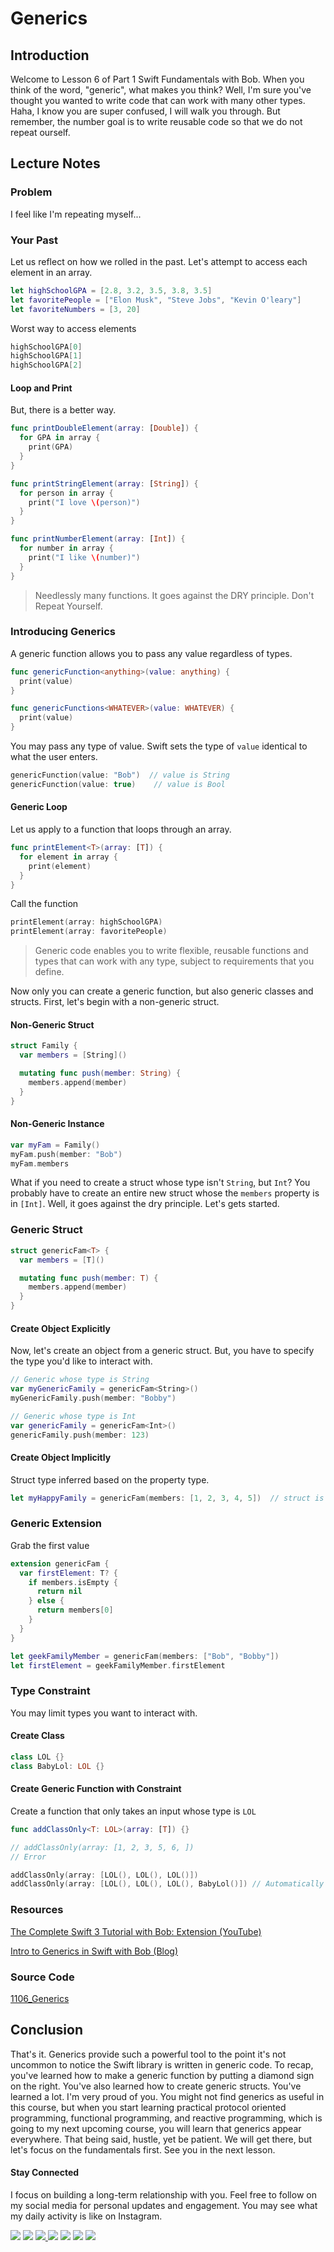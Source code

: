 # Generics

## Introduction
Welcome to Lesson 6 of Part 1 Swift Fundamentals with Bob. When you think of the word, "generic", what makes you think? Well, I'm sure you've thought you wanted to write code that can work with many other types. Haha, I know you are super confused, I will walk you through. But remember, the number goal is to write reusable code so that we do not repeat ourself.

## Lecture Notes

### Problem
I feel like I'm repeating myself...

### Your Past
Let us reflect on how we rolled in the past. Let's attempt to access each element in an array.

```swift
let highSchoolGPA = [2.8, 3.2, 3.5, 3.8, 3.5]
let favoritePeople = ["Elon Musk", "Steve Jobs", "Kevin O'leary"]
let favoriteNumbers = [3, 20]
```

Worst way to access elements
```swift
highSchoolGPA[0]
highSchoolGPA[1]
highSchoolGPA[2]
```

#### Loop and Print
But, there is a better way.

```swift
func printDoubleElement(array: [Double]) {
  for GPA in array {
    print(GPA)
  }
}

func printStringElement(array: [String]) {
  for person in array {
    print("I love \(person)")
  }
}

func printNumberElement(array: [Int]) {
  for number in array {
    print("I like \(number)")
  }
}
```
> Needlessly many functions. It goes against the DRY principle. Don't Repeat Yourself.

### Introducing Generics
A generic function allows you to pass any value regardless of types.   

```swift
func genericFunction<anything>(value: anything) {
  print(value)
}

func genericFunctions<WHATEVER>(value: WHATEVER) {
  print(value)
}
```

You may pass any type of value. Swift sets the type of `value` identical to what the user enters.

```swift
genericFunction(value: "Bob")  // value is String
genericFunction(value: true)    // value is Bool
```

#### Generic Loop
Let us apply to a function that loops through an array.

```swift
func printElement<T>(array: [T]) {
  for element in array {
    print(element)
  }
}
```
Call the function

```swift
printElement(array: highSchoolGPA)
printElement(array: favoritePeople)
```

> Generic code enables you to write flexible, reusable functions and types that can work with any type, subject to requirements that you define.

Now only you can create a generic function, but also generic classes and structs. First, let's begin with a non-generic struct.

#### Non-Generic Struct
```swift
struct Family {
  var members = [String]()

  mutating func push(member: String) {
    members.append(member)
  }
}
```

#### Non-Generic Instance
```swift
var myFam = Family()
myFam.push(member: "Bob")
myFam.members
```

What if you need to create a struct whose type isn't `String`, but `Int`? You probably have to create an entire new struct whose the `members` property is in `[Int]`. Well, it goes against the dry principle. Let's gets started.

### Generic Struct
```swift
struct genericFam<T> {
  var members = [T]()

  mutating func push(member: T) {
    members.append(member)
  }
}
```

#### Create Object Explicitly
Now, let's create an object from a generic struct. But, you have to specify the type you'd like to interact with.

```swift
// Generic whose type is String
var myGenericFamily = genericFam<String>()
myGenericFamily.push(member: "Bobby")

// Generic whose type is Int
var genericFamily = genericFam<Int>()
genericFamily.push(member: 123)
```
#### Create Object Implicitly
Struct type inferred based on the property type.

```swift
let myHappyFamily = genericFam(members: [1, 2, 3, 4, 5])  // struct is now Int type
```

### Generic Extension
Grab the first value
```swift
extension genericFam {
  var firstElement: T? {
    if members.isEmpty {
      return nil
    } else {
      return members[0]
    }
  }
}

let geekFamilyMember = genericFam(members: ["Bob", "Bobby"])
let firstElement = geekFamilyMember.firstElement
```

### Type Constraint
You may limit types you want to interact with.

#### Create Class
```swift
class LOL {}
class BabyLol: LOL {}
```
#### Create Generic Function with Constraint
Create a function that only takes an input whose type is `LOL`
```swift
func addClassOnly<T: LOL>(array: [T]) {}

// addClassOnly(array: [1, 2, 3, 5, 6, ])
// Error

addClassOnly(array: [LOL(), LOL(), LOL()])
addClassOnly(array: [LOL(), LOL(), LOL(), BabyLol()]) // Automatically Upcasted
```

### Resources
[The Complete Swift 3 Tutorial with Bob: Extension (YouTube)](https://www.youtube.com/watch?v=4pPtLjkF0HE)

[Intro to Generics in Swift with Bob (Blog)](https://medium.com/ios-geek-community/intro-to-generics-in-swift-with-bob-df58118a5001#.fkmmjqnwd)

### Source Code
[1106_Generics](https://www.dropbox.com/sh/yln3s9r0fpnhlhm/AAD_0kollYRBkc82qFUpe_0va?dl=0)


## Conclusion
That's it. Generics provide such a powerful tool to the point it's not uncommon to notice the Swift library is written in generic code. To recap, you've learned how to make a generic function by putting a diamond sign on the right. You've also learned how to create generic structs. You've learned a lot. I'm very proud of you. You might not find generics as useful in this course, but when you start learning practical protocol oriented programming, functional programming, and reactive programming, which is going to my next upcoming course, you will learn that generics appear everywhere. That being said, hustle, yet be patient. We will get there, but let's focus on the fundamentals first. See you in the next lesson. 


#### Stay Connected
I focus on building a long-term relationship with you. Feel free to follow on my social media for personal updates and engagement. You may see what my daily activity is like on Instagram.  

<p>
<a href="http://bobthedeveloper.io"><img src="https://img.shields.io/badge/Personal-Website-333333.svg"></a>
<a href="https://facebook.com/bobthedeveloper"><img src="https://img.shields.io/badge/Facebook-Like-3B5998.svg"></a> <a href="https://youtube.com/bobthedeveloper"><img src="https://img.shields.io/badge/YouTube-Subscribe-CE1312.svg"</a> <a href="https://twitter.com/bobleesj"><img src="https://img.shields.io/badge/Twitter-Follow-55ACEE.svg"></a> <a href="https://instagram.com/bobthedev
"><img src="https://img.shields.io/badge/Instagram-Follow-BB2F92.svg"></a> <a href="https://linkedin.com/in/bobleesj"><img src= "https://img.shields.io/badge/LinkedIn-Connect-0077B5.svg"></a>
<a href="https://medium.com/@bobleesj"><img src="https://img.shields.io/badge/Medium-Read-00AB6C.svg"/></a>
</p>
